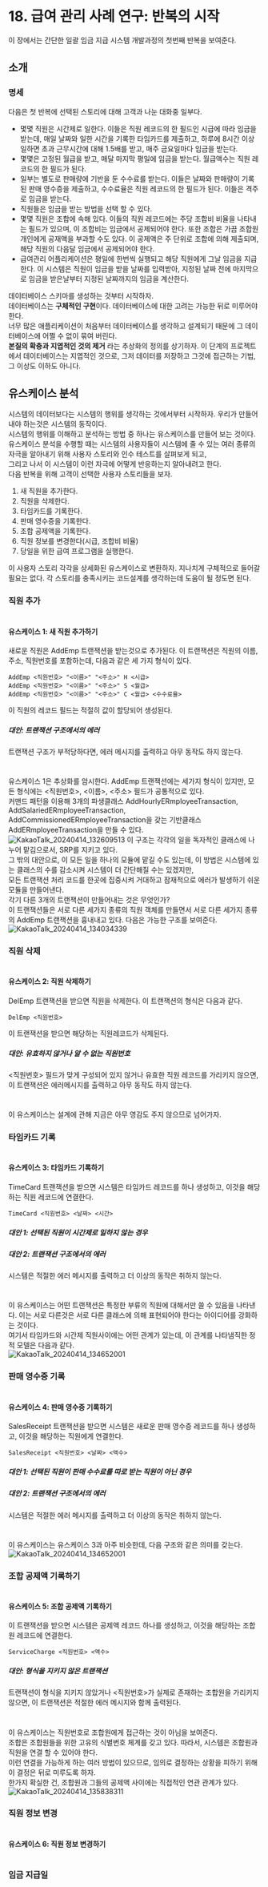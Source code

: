 # 18. 급여 관리 사례 연구: 반복의 시작
이 장에서는 간단한 일괄 임금 지급 시스템 개발과정의 첫번째 반복을 보여준다.  

## 소개
### 명세
다음은 첫 반복에 선택된 스토리에 대해 고객과 나눈 대화중 일부다.  
- 몇몇 직원은 시간제로 일한다. 이들은 직원 레코드의 한 필드인 시급에 따라 임금을 받는데, 매일 날짜와 일한 시간을 기록한 타임카드를 제출하고, 하루에 8시간 이상 일하면 초과 근무시간에 대해 1.5배를 받고, 매주 금요일마다 임금을 받는다.
- 몇몇은 고정된 월급을 받고, 매달 마지막 평일에 임금을 받는다. 월급액수는 직원 레코드의 한 필드가 된다.
- 일부는 별도로 판매량에 기반을 둔 수수료를 받는다. 이들은 날짜와 판매량이 기록된 판매 영수증을 제출하고, 수수료율은 직원 레코드의 한 필드가 된다. 이들은 격주로 임금을 받는다.
- 직원들은 임금을 받는 방법을 선택 할 수 있다.
- 몇몇 직원은 조합에 속해 있다. 이들의 직원 레코드에는 주당 조합비 비율을 나타내는 필드가 있으며, 이 조합비는 임금에서 공제되어야 한다. 또한 조합은 가끔 조합원 개인에게 공재액을 부과할 수도 있다. 이 공제액은 주 단위로 조합에 의해 제출되며, 해당 직원의 다음달 임금에서 공제되어야 한다.
- 급여관리 어플리케이션은 평일에 한번씩 실행되고 해당 직원에게 그날 임금을 지급한다. 이 시스템은 직원이 임금을 받을 날짜를 입력받아, 지정된 날짜 전에 마지막으로 임금을 받은날부터 지정된 날짜까지의 임금을 계산한다.

데이터베이스 스키마를 생성하는 것부터 시작하자.  
데이터베이스는 **구체적인 구현**이다. 데이터베이스에 대한 고려는 가능한 뒤로 미루어야 한다.  
너무 많은 애플리케이션이 처음부터 데이터베이스를 생각하고 설계되기 때문에 그 데이터베이스에 어쩔 수 없이 묶여 버린다.  
**본질의 확충과 지엽적인 것의 제거** 라는 추상화의 정의를 상기하자. 이 단계의 프로젝트에서 데이터베이스는 지엽적인 것으로, 그저 데이터를 저장하고 그것에 접근하는 기법, 그 이상도 이하도 아니다.  

## 유스케이스 분석
시스템의 데이터보다는 시스템의 행위를 생각하는 것에서부터 시작하자. 우리가 만들어내야 하는것은 시스템의 동작이다.  
시스템의 행위를 이해하고 분석하는 방법 중 하나는 유스케이스를 만들어 보는 것이다.  
유스케이스 분석을 수행할 때는 시스템의 사용자들이 시스템에 줄 수 있는 여러 종류의 자극을 알아내기 위해 사용자 스토리와 인수 테스트를 살펴보게 되고,  
그리고 나서 이 시스템이 이런 자극에 어떻게 반응하는지 알아내려고 한다.  
다음 반복을 위해 고객이 선택한 사용자 스토리들을 보자. 
1. 새 직원을 추가한다.
2. 직원을 삭제한다.
3. 타임카드를 기록한다.
4. 판매 영수증을 기록한다.
5. 조합 공제액을 기록한다.
6. 직원 정보를 변경한다(시급, 조합비 비율)
7. 당일을 위한 급여 프로그램을 실행한다.

이 사용자 스토리 각각을 상세화된 유스케이스로 변환하자. 지나치게 구체적으로 들어갈 필요는 없다. 각 스토리를 충족시키는 코드설계를 생각하는데 도움이 될 정도면 된다.  

### 직원 추가
#
#### 유스케이스 1: 새 직원 추가하기
새로운 직원은 AddEmp 트랜잭션을 받는것으로 추가된다. 이 트랜잭션은 직원의 이름, 주소, 직원번호를 포함하는데, 다음과 같은 세 가지 형식이 있다.
```
AddEmp <직원번호> "<이름>" "<주소>" H <시급>
AddEmp <직원번호> "<이름>" "<주소>" S <월급>
AddEmp <직원번호> "<이름>" "<주소>" C <월급> <수수료율>
```
이 직원의 레코드 필드는 적절히 값이 할당되어 생성된다.
##### 대안: 트랜잭션 구조에서의 에러
트랜잭션 구조가 부적당하다면, 에러 메시지를 출력하고 아무 동작도 하지 않는다.
#
  
유스케이스 1은 추상화를 암시한다. AddEmp 트랜잭션에는 세가지 형식이 있지만, 모든 형식에는 <직원번호>, <이름>, <주소> 필드가 공통적으로 있다.  
커맨드 패턴을 이용해 3개의 파생클래스 AddHourlyERmployeeTransaction, AddSalariedERmployeeTransaction, AddCommissionedERmployeeTransaction을 갖는 기반클래스 AddERmployeeTransaction을 만들 수 있다.  
![KakaoTalk_20240414_132609513](https://github.com/jhkman/AgileSoftwareDevelopment/assets/50142323/45f2d420-cb10-42fa-b684-0dcd429a3a87)
이 구조는 각각의 일을 독자적인 클래스에 나누어 맡김으로서, SRP를 지키고 있다.  
그 밖의 대안으로, 이 모든 일을 하나의 모듈에 맡길 수도 있는데, 이 방법은 시스템에 있는 클래스의 수를 감소시켜 시스템이 더 간단해질 수는 있겠지만,  
모든 트랜잭션 처리 코드를 한곳에 집중시켜 거대하고 잠재적으로 에러가 발생하기 쉬운 모듈을 만들어낸다.  
각기 다른 3개의 트랜잭션이 만들어내는 것은 무엇인가?  
이 트랜잭션들은 서로 다른 세가지 종류의 직원 객체를 만들면서 서로 다른 세가지 종류의 AddEmp 트랜잭션을 흉내내고 있다. 다음은 가능한 구조를 보여준다.  
![KakaoTalk_20240414_134034339](https://github.com/jhkman/AgileSoftwareDevelopment/assets/50142323/1e123d2d-8dd8-4441-8fa1-54529834434f)

### 직원 삭제
#
#### 유스케이스 2: 직원 삭제하기
DelEmp 트랜잭션을 받으면 직원을 삭제한다. 이 트랜잭션의 형식은 다음과 같다.  
```
DelEmp <직원번호>
```
이 트랜잭션을 받으면 해당하는 직원레코드가 삭제된다.  

##### 대안: 유효하지 않거나 알 수 없는 직원번호
<직원번호> 필드가 맞게 구성되어 있지 않거나 유효한 직원 레코드를 가리키지 않으면, 이 트랜잭션은 에러메시지를 출력하고 아무 동작도 하지 않는다.  
#
    
이 유스케이스는 설계에 관해 지금은 아무 영감도 주지 않으므로 넘어가자.

### 타임카드 기록
#
#### 유스케이스 3: 타임카드 기록하기
TimeCard 트랜잭션을 받으면 시스템은 타임카드 레코드를 하나 생성하고, 이것을 해당하는 직원 레코드에 연결한다.  
```
TimeCard <직원번호> <날짜> <시간>
```
##### 대안 1: 선택된 직원이 시간제로 일하지 않는 경우
##### 대안 2: 트랜잭션 구조에서의 에러
시스템은 적절한 에러 메시지를 출력하고 더 이상의 동작은 취하지 않는다.  
#
  
이 유스케이스는 어떤 트랜잭션은 특정한 부류의 직원에 대해서만 쓸 수 있음을 나타낸다. 
이는 서로 다른것은 서로 다른 클래스에 의해 표현되어야 한다는 아이디어를 강화하는 것이다.  
여기서 타임카드와 시간제 직원사이에는 어떤 관계가 있는데, 이 관계를 나타냄직한 정적 모델은 다음과 같다.  
![KakaoTalk_20240414_134652001](https://github.com/jhkman/AgileSoftwareDevelopment/assets/50142323/8fbf815e-3547-4e31-8642-b68d209ec63f)

### 판매 영수증 기록
#
#### 유스케이스 4: 판매 영수증 기록하기
SalesReceipt 트랜잭션을 받으면 시스템은 새로운 판매 영수증 레코드를 하나 생성하고, 이것을 해당하는 직원에게 연결한다.  
```
SalesReceipt <직원번호> <날짜> <액수>
```
##### 대안 1: 선택된 직원이 판매 수수료를 따로 받는 직원이 아닌 경우
##### 대안 2: 트랜잭션 구조에서의 에러
시스템은 적절한 에러 메시지를 출력하고 더 이상의 동작은 취하지 않는다.  
#
이 유스케이스는 유스케이스 3과 아주 비슷한데, 다음 구조와 같은 의미를 갖는다.  
![KakaoTalk_20240414_134652001](https://github.com/jhkman/AgileSoftwareDevelopment/assets/50142323/4cef35dc-66d6-4e0c-bcba-7b0e0defde30)

### 조합 공제액 기록하기
#
#### 유스케이스 5: 조합 공제액 기록하기
이 트랜잭션을 받으면 시스템은 공제액 레코드 하나를 생성하고, 이것을 해당하는 조합원 레코드에 연결한다.  
```
ServiceCharge <직원번호> <액수>
```
##### 대안: 형식을 지키지 않은 트랜잭션
트랜잭션이 형식을 지키지 않았거나 <직원번호>가 실제로 존재하는 조합원을 가리키지 않으면, 이 트랜잭션은 적절한 에러 메시지와 함께 출력된다.
#
이 유스케이스는 직원번호로 조합원에게 접근하는 것이 아님을 보여준다.  
조합은 조합원들을 위한 고유의 식별번호 체계를 갖고 있다. 따라서, 시스템은 조합원과 직원을 연결 할 수 있어야 한다.  
이런 연결을 가능하게 하는 여러 방법이 있으므로, 임의로 결정하는 상황을 피하기 위해 이 결정은 뒤로 미루도록 하자.  
한가지 확실한 건, 조합원과 그들의 공제액 사이에는 직접적인 연관 관계가 있다.  
![KakaoTalk_20240414_135838311](https://github.com/jhkman/AgileSoftwareDevelopment/assets/50142323/f60cd689-5a8a-4b41-8c48-8f019f8936c5)

### 직원 정보 변경
#
#### 유스케이스 6: 직원 정보 변경하기
#

### 임금 지급일
